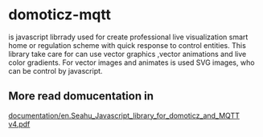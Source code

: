 # domoticz-mqtt
is javascript librrady used for create professional live visualization smart home or regulation scheme with quick
response to control entities. This library take care for can use vector graphics ,vector animations and live
color gradients. For vector images and animates is used SVG images, who can be control by javascript.

## More read domucentation in
[documentation/en.Seahu_Javascript_library_for_domoticz_and_MQTT v4.pdf](https://github.com/seahu/domoticz-mqtt/blob/master/documentation/en.Seahu_Javascript_library_for_domoticz_and_MQTT%20v4.pdf)

